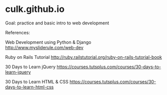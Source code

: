 culk.github.io
==============

Goal: practice and basic intro to web development

References:

Web Development using Python & Django
http://www.mysliderule.com/web-dev

Ruby on Rails Tutorial
http://ruby.railstutorial.org/ruby-on-rails-tutorial-book

30 Days to Learn jQuery
https://courses.tutsplus.com/courses/30-days-to-learn-jquery

30 Days to Learn HTML & CSS
https://courses.tutsplus.com/courses/30-days-to-learn-html-css
